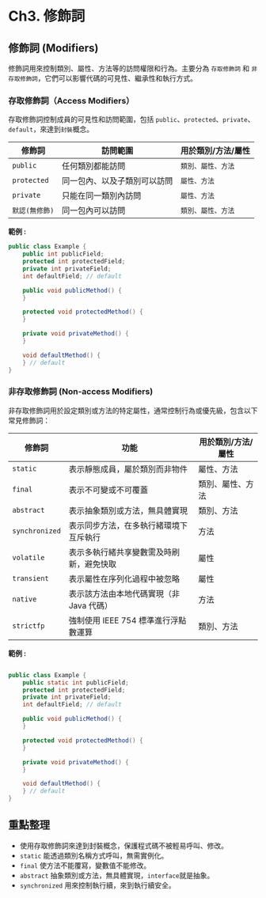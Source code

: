 # Ch3. 修飾詞

## 修飾詞 (Modifiers)

修飾詞用來控制類別、屬性、方法等的訪問權限和行為。主要分為 `存取修飾詞` 和 `非存取修飾詞`，它們可以影響代碼的可見性、繼承性和執行方式。

### 存取修飾詞（Access Modifiers）

存取修飾詞控制成員的可見性和訪問範圍，包括 `public`、`protected`、`private`、`default`，來達到`封裝`概念。

| 修飾詞         | 訪問範圍           | 用於類別/方法/屬性 |
|-------------|----------------|------------|
| `public`    | 任何類別都能訪問       | `類別、屬性、方法` |
| `protected` | 同一包內、以及子類別可以訪問 | `屬性、方法`    |
| `private`   | 只能在同一類別內訪問     | `屬性、方法`    |
| `默認(無修飾)`   | 同一包內可以訪問       | `類別、屬性、方法` |

**範例 :**

```java
public class Example {
    public int publicField;
    protected int protectedField;
    private int privateField;
    int defaultField; // default

    public void publicMethod() {
    }

    protected void protectedMethod() {
    }

    private void privateMethod() {
    }

    void defaultMethod() {
    } // default
}
```

### 非存取修飾詞 (Non-access Modifiers)

非存取修飾詞用於設定類別或方法的特定屬性，通常控制行為或優先級，包含以下常見修飾詞：

| 修飾詞            | 功能                      | 用於類別/方法/屬性 |
|----------------|-------------------------|------------|
| `static`       | 表示靜態成員，屬於類別而非物件         | 屬性、方法      |
| `final`        | 表示不可變或不可覆蓋              | 類別、屬性、方法   |
| `abstract`     | 表示抽象類別或方法，無具體實現         | 類別、方法      |
| `synchronized` | 表示同步方法，在多執行緒環境下互斥執行     | 方法         |
| `volatile`     | 表示多執行緒共享變數需及時刷新，避免快取    | 屬性         |
| `transient`    | 表示屬性在序列化過程中被忽略          | 屬性         |
| `native`       | 表示該方法由本地代碼實現（非 Java 代碼） | 方法         |
| `strictfp`     | 強制使用 IEEE 754 標準進行浮點數運算 | 類別、方法      |

**範例 :**

```java

public class Example {
    public static int publicField;
    protected int protectedField;
    private int privateField;
    int defaultField; // default

    public void publicMethod() {
    }

    protected void protectedMethod() {
    }

    private void privateMethod() {
    }

    void defaultMethod() {
    } // default
}

```

## 重點整理

- 使用存取修飾詞來達到封裝概念，保護程式碼不被輕易呼叫、修改。
- `static` 能透過類別名稱方式呼叫，無需實例化。
- `final` 使方法不能覆寫，變數值不能修改。
- `abstract` 抽象類別或方法，無具體實現，`interface`就是抽象。
- `synchronized` 用來控制執行續，來到執行續安全。

